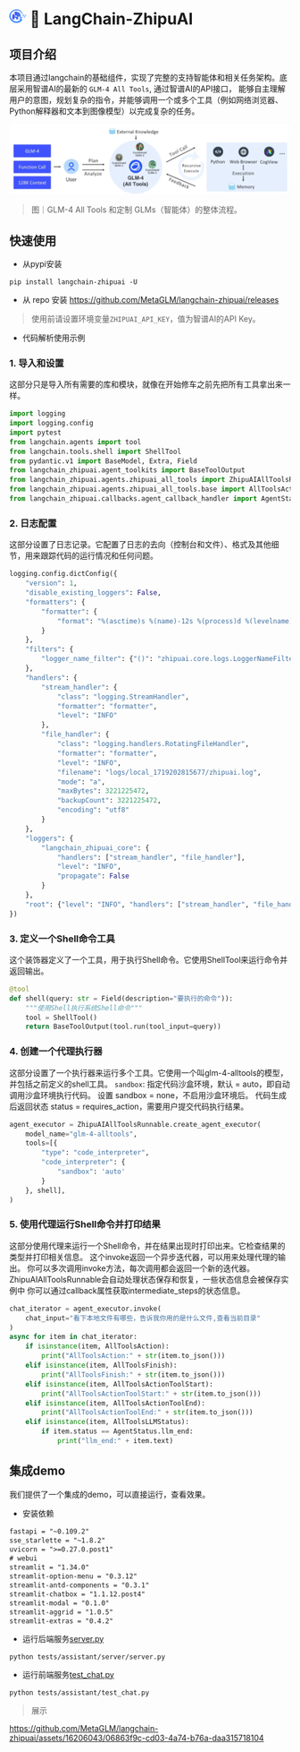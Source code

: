 #  <img height="30" width="30" src="docs/img/MetaGLM.png"> 🔗 LangChain-ZhipuAI


## 项目介绍
本项目通过langchain的基础组件，实现了完整的支持智能体和相关任务架构。底层采用智谱AI的最新的 `GLM-4 All Tools`, 通过智谱AI的API接口，
能够自主理解用户的意图，规划复杂的指令，并能够调用一个或多个工具（例如网络浏览器、Python解释器和文本到图像模型）以完成复杂的任务。

![all_tools.png](docs/img/all_tools.png)

> 图｜GLM-4 All Tools 和定制 GLMs（智能体）的整体流程。



## 快速使用

- 从pypi安装
```shell
pip install langchain-zhipuai -U
```
- 从 repo 安装
https://github.com/MetaGLM/langchain-zhipuai/releases


> 使用前请设置环境变量`ZHIPUAI_API_KEY`，值为智谱AI的API Key。
 

- 代码解析使用示例

### 1. 导入和设置
这部分只是导入所有需要的库和模块，就像在开始修车之前先把所有工具拿出来一样。

```python
import logging
import logging.config
import pytest
from langchain.agents import tool
from langchain.tools.shell import ShellTool
from pydantic.v1 import BaseModel, Extra, Field
from langchain_zhipuai.agent_toolkits import BaseToolOutput
from langchain_zhipuai.agents.zhipuai_all_tools import ZhipuAIAllToolsRunnable
from langchain_zhipuai.agents.zhipuai_all_tools.base import AllToolsAction, AllToolsActionToolEnd, AllToolsActionToolStart, AllToolsFinish, AllToolsLLMStatus
from langchain_zhipuai.callbacks.agent_callback_handler import AgentStatus

```
### 2. 日志配置
这部分设置了日志记录。它配置了日志的去向（控制台和文件）、格式及其他细节，用来跟踪代码的运行情况和任何问题。

```python
logging.config.dictConfig({
    "version": 1,
    "disable_existing_loggers": False,
    "formatters": {
        "formatter": {
            "format": "%(asctime)s %(name)-12s %(process)d %(levelname)-8s %(message)s"
        }
    },
    "filters": {
        "logger_name_filter": {"()": "zhipuai.core.logs.LoggerNameFilter"}
    },
    "handlers": {
        "stream_handler": {
            "class": "logging.StreamHandler",
            "formatter": "formatter",
            "level": "INFO"
        },
        "file_handler": {
            "class": "logging.handlers.RotatingFileHandler",
            "formatter": "formatter",
            "level": "INFO",
            "filename": "logs/local_1719202815677/zhipuai.log",
            "mode": "a",
            "maxBytes": 3221225472,
            "backupCount": 3221225472,
            "encoding": "utf8"
        }
    },
    "loggers": {
        "langchain_zhipuai_core": {
            "handlers": ["stream_handler", "file_handler"],
            "level": "INFO",
            "propagate": False
        }
    },
    "root": {"level": "INFO", "handlers": ["stream_handler", "file_handler"]}
})

```
### 3. 定义一个Shell命令工具
这个装饰器定义了一个工具，用于执行Shell命令。它使用ShellTool来运行命令并返回输出。

```python
@tool
def shell(query: str = Field(description="要执行的命令")):
    """使用Shell执行系统Shell命令"""
    tool = ShellTool()
    return BaseToolOutput(tool.run(tool_input=query))

```

### 4. 创建一个代理执行器
这部分设置了一个执行器来运行多个工具。它使用一个叫glm-4-alltools的模型，并包括之前定义的shell工具。
`sandbox`: 指定代码沙盒环境，默认 = auto，即自动调用沙盒环境执行代码。 设置 sandbox = none，不启用沙盒环境后。
代码生成后返回状态 status = requires_action，需要用户提交代码执行结果。

```python
agent_executor = ZhipuAIAllToolsRunnable.create_agent_executor(
    model_name="glm-4-alltools",
    tools=[{
        "type": "code_interpreter",
        "code_interpreter": {
            "sandbox": 'auto'
        }
    }, shell],
)

```


### 5. 使用代理运行Shell命令并打印结果
这部分使用代理来运行一个Shell命令，并在结果出现时打印出来。它检查结果的类型并打印相关信息。
这个invoke返回一个异步迭代器，可以用来处理代理的输出。
你可以多次调用invoke方法，每次调用都会返回一个新的迭代器。
ZhipuAIAllToolsRunnable会自动处理状态保存和恢复，一些状态信息会被保存实例中
你可以通过callback属性获取intermediate_steps的状态信息。
```python
chat_iterator = agent_executor.invoke(
    chat_input="看下本地文件有哪些，告诉我你用的是什么文件,查看当前目录"
)
async for item in chat_iterator:
    if isinstance(item, AllToolsAction):
        print("AllToolsAction:" + str(item.to_json()))
    elif isinstance(item, AllToolsFinish):
        print("AllToolsFinish:" + str(item.to_json()))
    elif isinstance(item, AllToolsActionToolStart):
        print("AllToolsActionToolStart:" + str(item.to_json()))
    elif isinstance(item, AllToolsActionToolEnd):
        print("AllToolsActionToolEnd:" + str(item.to_json()))
    elif isinstance(item, AllToolsLLMStatus):
        if item.status == AgentStatus.llm_end:
            print("llm_end:" + item.text)
```

## 集成demo
我们提供了一个集成的demo，可以直接运行，查看效果。
- 安装依赖
```shell
fastapi = "~0.109.2"
sse_starlette = "~1.8.2" 
uvicorn = ">=0.27.0.post1"
# webui
streamlit = "1.34.0"
streamlit-option-menu = "0.3.12"
streamlit-antd-components = "0.3.1"
streamlit-chatbox = "1.1.12.post4"
streamlit-modal = "0.1.0"
streamlit-aggrid = "1.0.5"
streamlit-extras = "0.4.2"
```

- 运行后端服务[server.py](tests/assistant/server/server.py)
```shell
python tests/assistant/server/server.py
```

- 运行前端服务[test_chat.py](tests/assistant/test_chat.py)
```shell
python tests/assistant/test_chat.py
```

> 展示


https://github.com/MetaGLM/langchain-zhipuai/assets/16206043/06863f9c-cd03-4a74-b76a-daa315718104
 